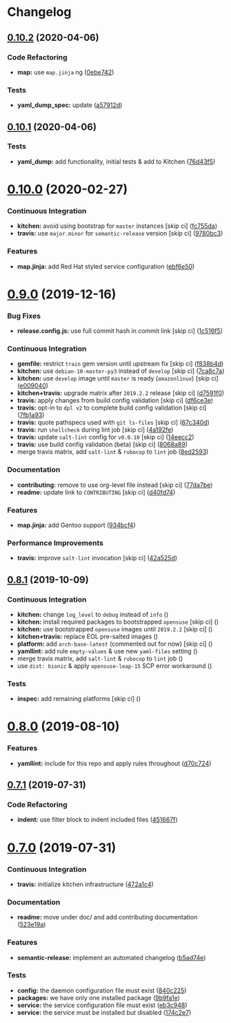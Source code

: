 # Changelog

## [0.10.2](https://github.com/saltstack-formulas/dhcpd-formula/compare/v0.10.1...v0.10.2) (2020-04-06)


### Code Refactoring

* **map:** use `map.jinja` ng ([0ebe742](https://github.com/saltstack-formulas/dhcpd-formula/commit/0ebe7422d82f96484529581dc86dc2867c7348dc))


### Tests

* **yaml_dump_spec:** update ([a57912d](https://github.com/saltstack-formulas/dhcpd-formula/commit/a57912d18a6aa1b94a1455e8d692861f0cc0eb58))

## [0.10.1](https://github.com/saltstack-formulas/dhcpd-formula/compare/v0.10.0...v0.10.1) (2020-04-06)


### Tests

* **yaml_dump:** add functionality, initial tests & add to Kitchen ([76d43f5](https://github.com/saltstack-formulas/dhcpd-formula/commit/76d43f57595d595883b766c4bded8401d3fd0175))

# [0.10.0](https://github.com/saltstack-formulas/dhcpd-formula/compare/v0.9.0...v0.10.0) (2020-02-27)


### Continuous Integration

* **kitchen:** avoid using bootstrap for `master` instances [skip ci] ([fc755da](https://github.com/saltstack-formulas/dhcpd-formula/commit/fc755da7657b4161d31389c9db72a383f6751dcc))
* **travis:** use `major.minor` for `semantic-release` version [skip ci] ([9780bc3](https://github.com/saltstack-formulas/dhcpd-formula/commit/9780bc33e621ac3595681bfc31ba65990a5c7afe))


### Features

* **map.jinja:** add Red Hat styled service configuration ([ebf6e50](https://github.com/saltstack-formulas/dhcpd-formula/commit/ebf6e5060fb82628c58ba99c010c90d746584338))

# [0.9.0](https://github.com/saltstack-formulas/dhcpd-formula/compare/v0.8.1...v0.9.0) (2019-12-16)


### Bug Fixes

* **release.config.js:** use full commit hash in commit link [skip ci] ([1c516f5](https://github.com/saltstack-formulas/dhcpd-formula/commit/1c516f57e848f0bcb9fe03cb82284a4c3c6bb41c))


### Continuous Integration

* **gemfile:** restrict `train` gem version until upstream fix [skip ci] ([f838b4d](https://github.com/saltstack-formulas/dhcpd-formula/commit/f838b4d4733452d36d62cfe4ef9b7ee57752a01f))
* **kitchen:** use `debian-10-master-py3` instead of `develop` [skip ci] ([7ca8c7a](https://github.com/saltstack-formulas/dhcpd-formula/commit/7ca8c7a1913fbbf01712a2ce4d5c3d1443f3b6b8))
* **kitchen:** use `develop` image until `master` is ready (`amazonlinux`) [skip ci] ([e009040](https://github.com/saltstack-formulas/dhcpd-formula/commit/e009040d28afe4e1bd07156580a18723b9cbb1d5))
* **kitchen+travis:** upgrade matrix after `2019.2.2` release [skip ci] ([d7591f0](https://github.com/saltstack-formulas/dhcpd-formula/commit/d7591f0dcb5d677294685bb7f1acb26245abba5d))
* **travis:** apply changes from build config validation [skip ci] ([df6ce3e](https://github.com/saltstack-formulas/dhcpd-formula/commit/df6ce3e5d343d07a9ccd33501059edd6359e6343))
* **travis:** opt-in to `dpl v2` to complete build config validation [skip ci] ([7fb1a93](https://github.com/saltstack-formulas/dhcpd-formula/commit/7fb1a936230e2732d23a9edae11fc4f96fd0daac))
* **travis:** quote pathspecs used with `git ls-files` [skip ci] ([67c340d](https://github.com/saltstack-formulas/dhcpd-formula/commit/67c340d3099c78ee7c0079cde9fb5609fbb54bc6))
* **travis:** run `shellcheck` during lint job [skip ci] ([4a192fe](https://github.com/saltstack-formulas/dhcpd-formula/commit/4a192fe586bf55e4bb680c51e60828260c2d889d))
* **travis:** update `salt-lint` config for `v0.0.10` [skip ci] ([14eecc2](https://github.com/saltstack-formulas/dhcpd-formula/commit/14eecc2114e42f8c97dc66f49250b3bbbae655d5))
* **travis:** use build config validation (beta) [skip ci] ([8068a89](https://github.com/saltstack-formulas/dhcpd-formula/commit/8068a890085582ab499dd7972f6e560a18c39330))
* merge travis matrix, add `salt-lint` & `rubocop` to `lint` job ([8ed2593](https://github.com/saltstack-formulas/dhcpd-formula/commit/8ed2593917824945b0be96c8120fa564981ef0b5))


### Documentation

* **contributing:** remove to use org-level file instead [skip ci] ([77da7be](https://github.com/saltstack-formulas/dhcpd-formula/commit/77da7bed48d9b352b9b47f73a2d267220839fb69))
* **readme:** update link to `CONTRIBUTING` [skip ci] ([d40fd74](https://github.com/saltstack-formulas/dhcpd-formula/commit/d40fd748d8a4b69a1ee03bf5b5b74938e26d6dfc))


### Features

* **map.jinja:** add Gentoo support ([934bcf4](https://github.com/saltstack-formulas/dhcpd-formula/commit/934bcf4459529a3c2112402746208555c2f1858e))


### Performance Improvements

* **travis:** improve `salt-lint` invocation [skip ci] ([42a525d](https://github.com/saltstack-formulas/dhcpd-formula/commit/42a525ddb48107365467bdf952d190bcc67825be))

## [0.8.1](https://github.com/saltstack-formulas/dhcpd-formula/compare/v0.8.0...v0.8.1) (2019-10-09)


### Continuous Integration

* **kitchen:** change `log_level` to `debug` instead of `info` ([](https://github.com/saltstack-formulas/dhcpd-formula/commit/3e11354))
* **kitchen:** install required packages to bootstrapped `opensuse` [skip ci] ([](https://github.com/saltstack-formulas/dhcpd-formula/commit/5ec2e57))
* **kitchen:** use bootstrapped `opensuse` images until `2019.2.2` [skip ci] ([](https://github.com/saltstack-formulas/dhcpd-formula/commit/f914fe3))
* **kitchen+travis:** replace EOL pre-salted images ([](https://github.com/saltstack-formulas/dhcpd-formula/commit/c33b06b))
* **platform:** add `arch-base-latest` (commented out for now) [skip ci] ([](https://github.com/saltstack-formulas/dhcpd-formula/commit/99c7477))
* **yamllint:** add rule `empty-values` & use new `yaml-files` setting ([](https://github.com/saltstack-formulas/dhcpd-formula/commit/0688273))
* merge travis matrix, add `salt-lint` & `rubocop` to `lint` job ([](https://github.com/saltstack-formulas/dhcpd-formula/commit/d7c9254))
* use `dist: bionic` & apply `opensuse-leap-15` SCP error workaround ([](https://github.com/saltstack-formulas/dhcpd-formula/commit/5dc28e1))


### Tests

* **inspec:** add remaining platforms [skip ci] ([](https://github.com/saltstack-formulas/dhcpd-formula/commit/483d70d))

# [0.8.0](https://github.com/saltstack-formulas/dhcpd-formula/compare/v0.7.1...v0.8.0) (2019-08-10)


### Features

* **yamllint:** include for this repo and apply rules throughout ([d70c724](https://github.com/saltstack-formulas/dhcpd-formula/commit/d70c724))

## [0.7.1](https://github.com/saltstack-formulas/dhcpd-formula/compare/v0.7.0...v0.7.1) (2019-07-31)


### Code Refactoring

* **indent:** use filter block to indent included files ([451667f](https://github.com/saltstack-formulas/dhcpd-formula/commit/451667f))

# [0.7.0](https://github.com/saltstack-formulas/dhcpd-formula/compare/v0.6.0...v0.7.0) (2019-07-31)


### Continuous Integration

* **travis:** initialize kitchen infrastructure ([472a1c4](https://github.com/saltstack-formulas/dhcpd-formula/commit/472a1c4))


### Documentation

* **readme:** move under doc/ and add contributing documentation ([523e19a](https://github.com/saltstack-formulas/dhcpd-formula/commit/523e19a))


### Features

* **semantic-release:** implement an automated changelog ([b5ad74e](https://github.com/saltstack-formulas/dhcpd-formula/commit/b5ad74e))


### Tests

* **config:** the daemon configuration file must exist ([840c225](https://github.com/saltstack-formulas/dhcpd-formula/commit/840c225))
* **packages:** we have only one installed package ([9b9fa1e](https://github.com/saltstack-formulas/dhcpd-formula/commit/9b9fa1e))
* **service:** the service configuration file must exist ([eb3c948](https://github.com/saltstack-formulas/dhcpd-formula/commit/eb3c948))
* **service:** the service must be installed but disabled ([174c2e7](https://github.com/saltstack-formulas/dhcpd-formula/commit/174c2e7))
